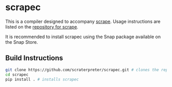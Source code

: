 # scrapec

This is a compiler designed to accompany [scrape](https://github.com/scraterpreter/scrape).
Usage instructions are listed on the [repository for scrape](https://github.com/scraterpreter/scrape).

It is recommended to install scrapec using the Snap package available on the Snap Store.

## Build Instructions
```bash
git clone https://github.com/scraterpreter/scrapec.git # clones the repository
cd scrapec
pip install . # installs scrapec
```
